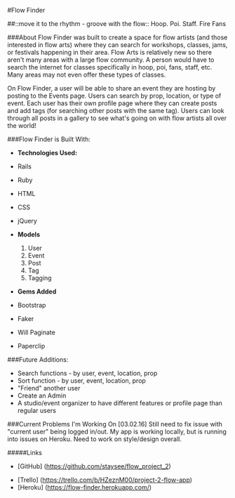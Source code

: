 #Flow Finder

##::move it to the rhythm - groove with the flow:: 
Hoop. Poi. Staff. Fire Fans

###About
Flow Finder was built to create a space for flow artists (and those interested in flow arts) where they can search for workshops, classes, jams, or festivals happening in their area. Flow Arts is relatively new so there aren't many areas with a large flow community. A person would have to search the internet for classes specifically in hoop, poi, fans, staff, etc. Many areas may not even offer these types of classes.

On Flow Finder, a user will be able to share an event they are hosting by posting to the Events page. Users can search by prop, location, or type of event. Each user has their own profile page where they can create posts and add tags (for searching other posts with the same tag). Users can look through all posts in a gallery to see what's going on with flow artists all over the world!

###Flow Finder is Built With:

* **Technologies Used:**
 * Rails  
 * Ruby
 * HTML
 * CSS
 * jQuery

* **Models**  
	1. User
	2. Event
	3. Post
	4. Tag
	5. Tagging

* **Gems Added**
 * Bootstrap
 * Faker
 * Will Paginate
 * Paperclip

###Future Additions:
* Search functions - by user, event, location, prop
* Sort function - by user, event, location, prop
* "Friend" another user
* Create an Admin
* A studio/event organizer to have different features or profile page than regular users

###Current Problems I'm Working On
[03.02.16] Still need to fix issue with "current user" being logged in/out. My app is working locally, but is running into issues on Heroku. Need to work on style/design overall.

#####Links
* [GitHub] (https://github.com/staysee/flow_project_2)
- [Trello] (https://trello.com/b/HZeznM00/project-2-flow-app)
- [Heroku] (https://flow-finder.herokuapp.com/)
